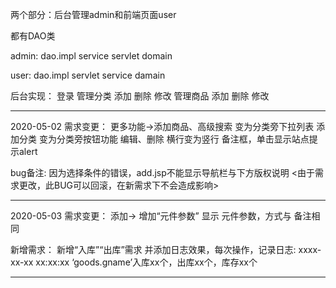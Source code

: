 两个部分：后台管理admin和前端页面user

都有DAO类

admin:
	dao.impl
	service
	servlet
	domain
	
user:
	dao.impl
	servlet
	service
	damain
	
后台实现：
	登录
	管理分类
		添加
		删除
		修改
	管理商品
		添加
		删除
		修改
	
	
****************************************

2020-05-02
需求变更：
	更多功能->添加商品、高级搜索  变为分类旁下拉列表
	添加分类  变为分类旁按钮功能
	编辑、删除  横行变为竖行
	备注框，单击显示站点提示alert

bug备注:
	因为选择条件的错误，add.jsp不能显示导航栏与下方版权说明
	<由于需求更改，此BUG可以回滚，在新需求下不会造成影响>
	
****************************************
	
2020-05-03
需求变更：
	添加-> 增加“元件参数”
	显示  元件参数，方式与  备注相同
	
新增需求：
	新增“入库”“出库”需求
	并添加日志效果，每次操作，记录日志:
		xxxx-xx-xx xx:xx:xx ‘goods.gname’入库xx个，出库xx个，库存xx个

****************************************
	
	
	
	